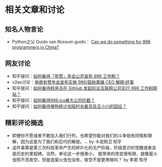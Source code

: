 # 相关文章和讨论

## 知名人物言论

- Python之父 Guido van Rossum
guido：
[Can we do something for 996 programmers in China?](https://discuss.python.org/t/can-we-do-something-for-996-programmers-in-china/1119)

## 网友讨论

- 知乎提问：[如何看待「有赞」年会公开宣布 996 工作制？](https://www.zhihu.com/question/309428750)
- v2ex讨论：[电商有赞年会宣布实施 996/鼓励离婚 CEO 解释:好事](https://www.v2ex.com/t/531475)
- 知乎提问：[如何看待程序员在 GitHub 发起抗议互联网公司实行 996 工作制网站？](https://www.zhihu.com/question/317722302)
- 知乎提问：[如何看待996.icu被大公司拦截？](https://www.zhihu.com/question/318459753)
- 知乎提问：[如何看待搜狗统计加班时长裁员及王小川的回应？](https://www.zhihu.com/question/318791258)

## 精彩评论摘选
   
  - 即便你不愿或者不敢加入我们行列，也希望你能对我们的斗争抱有同情和理解，因为这是为了我们和后代的解放。...
        by 卡戎侧卫 知乎
  - 这件事算是第三次科技革命产生的碎片化的无产阶级，阶级意识的觉醒或者会是历史的里程碑。当然，单论这一步很渺小，
    能带来的改变很有限，就像萤火虫照不亮夜空，但是连萤火虫也没有，夜空不是更黑暗吗？
        by 李君 知乎
